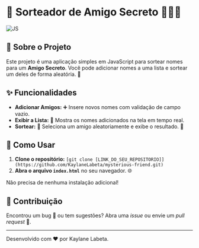 # 🎁 Sorteador de Amigo Secreto 🧑‍🤝‍🧑

![JS](https://img.shields.io/badge/JavaScript-F7DF1E?style=for-the-badge&logo=javascript&logoColor=black)

## 📝 Sobre o Projeto

Este projeto é uma aplicação simples em JavaScript para sortear nomes para um **Amigo Secreto**. Você pode adicionar nomes a uma lista e sortear um deles de forma aleatória. 🎉

## ✨ Funcionalidades

* **Adicionar Amigos:** ➕ Insere novos nomes com validação de campo vazio.
* **Exibir a Lista:** 📜 Mostra os nomes adicionados na tela em tempo real.
* **Sortear:** 🎰 Seleciona um amigo aleatoriamente e exibe o resultado. 🥳

## 🚀 Como Usar

1.  **Clone o repositório:** `[git clone [LINK_DO_SEU_REPOSITORIO]](https://github.com/KaylaneLabeta/mysterious-friend.git)`
2.  **Abra o arquivo `index.html`** no seu navegador. 🌐

Não precisa de nenhuma instalação adicional!

## 🤝 Contribuição

Encontrou um bug 🐛 ou tem sugestões? Abra uma *issue* ou envie um *pull request* 🚀.

---

Desenvolvido com ❤️ por Kaylane Labeta.
